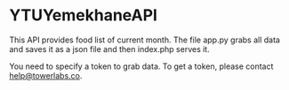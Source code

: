 YTUYemekhaneAPI
===============

This API provides food list of current month. The file app.py grabs all data and saves it as a json file and then index.php serves it. 

You need to specify a token to grab data. To get a token, please contact help@towerlabs.co.
